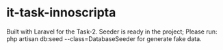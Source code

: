 # it-task-innoscripta
Built with Laravel for the Task-2. Seeder is ready in the project; Please run: php artisan db:seed --class=DatabaseSeeder  for generate fake data.
